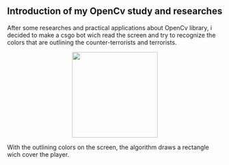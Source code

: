## Introduction of my OpenCv study and researches
After some researches and practical applications about OpenCv library, i decided to make a csgo bot wich read the screen and try to recognize the colors that are outlining the counter-terrorists and terrorists.

<div align="center">
  <img width="200px" src="https://user-images.githubusercontent.com/62915973/176319210-e16006f5-6144-4f62-b451-92cc409f3604.png">
</div>

With the outlining colors on the screen, the algorithm draws a rectangle wich cover the player.

